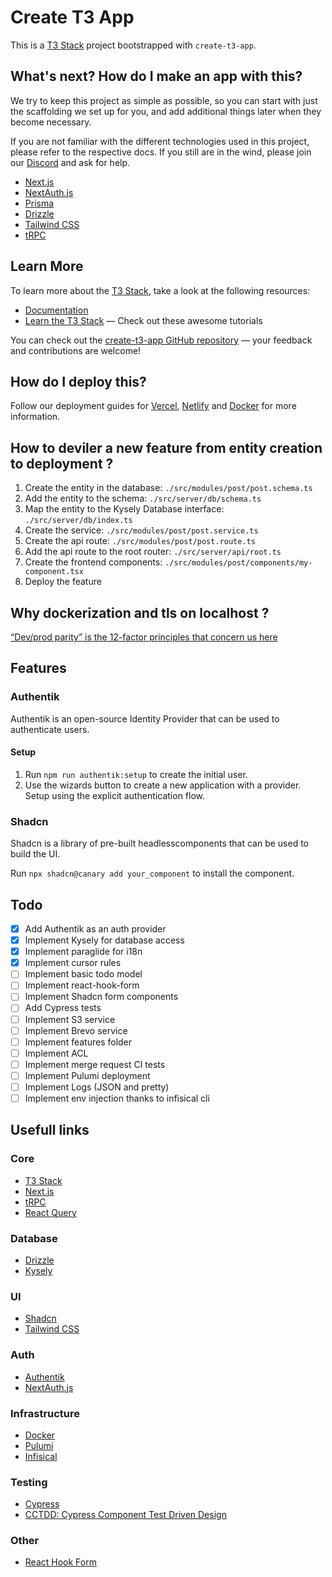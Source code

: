 # Create T3 App

This is a [T3 Stack](https://create.t3.gg/) project bootstrapped with `create-t3-app`.

## What's next? How do I make an app with this?

We try to keep this project as simple as possible, so you can start with just the scaffolding we set up for you, and add additional things later when they become necessary.

If you are not familiar with the different technologies used in this project, please refer to the respective docs. If you still are in the wind, please join our [Discord](https://t3.gg/discord) and ask for help.

- [Next.js](https://nextjs.org)
- [NextAuth.js](https://next-auth.js.org)
- [Prisma](https://prisma.io)
- [Drizzle](https://orm.drizzle.team)
- [Tailwind CSS](https://tailwindcss.com)
- [tRPC](https://trpc.io)

## Learn More

To learn more about the [T3 Stack](https://create.t3.gg/), take a look at the following resources:

- [Documentation](https://create.t3.gg/)
- [Learn the T3 Stack](https://create.t3.gg/en/faq#what-learning-resources-are-currently-available) — Check out these awesome tutorials

You can check out the [create-t3-app GitHub repository](https://github.com/t3-oss/create-t3-app) — your feedback and contributions are welcome!

## How do I deploy this?

Follow our deployment guides for [Vercel](https://create.t3.gg/en/deployment/vercel), [Netlify](https://create.t3.gg/en/deployment/netlify) and [Docker](https://create.t3.gg/en/deployment/docker) for more information.

## How to deviler a new feature from entity creation to deployment ?

1. Create the entity in the database: `./src/modules/post/post.schema.ts`
2. Add the entity to the schema: `./src/server/db/schema.ts`
3. Map the entity to the Kysely Database interface: `./src/server/db/index.ts`
4. Create the service: `./src/modules/post/post.service.ts`
5. Create the api route: `./src/modules/post/post.route.ts`
6. Add the api route to the root router: `./src/server/api/root.ts`
7. Create the frontend components: `./src/modules/post/components/my-component.tsx`
8. Deploy the feature

## Why dockerization and tls on localhost ?

[“Dev/prod parity” is the 12-factor principles that concern us here](https://12factor.net/dev-prod-parity)

## Features

### Authentik

Authentik is an open-source Identity Provider that can be used to authenticate users.

#### Setup

1. Run `npm run authentik:setup` to create the initial user.
2. Use the wizards button to create a new application with a provider. Setup using the explicit authentication flow.

### Shadcn

Shadcn is a library of pre-built headlesscomponents that can be used to build the UI.

Run `npx shadcn@canary add your_component` to install the component.

## Todo

- [x] Add Authentik as an auth provider
- [x] Implement Kysely for database access
- [x] Implement paraglide for i18n
- [x] Implement cursor rules
- [ ] Implement basic todo model
- [ ] Implement react-hook-form
- [ ] Implement Shadcn form components
- [ ] Add Cypress tests
- [ ] Implement S3 service
- [ ] Implement Brevo service
- [ ] Implement features folder
- [ ] Implement ACL
- [ ] Implement merge request CI tests
- [ ] Implement Pulumi deployment
- [ ] Implement Logs (JSON and pretty)
- [ ] Implement env injection thanks to infisical cli

## Usefull links

### Core

- [T3 Stack](https://create.t3.gg/)
- [Next.js](https://nextjs.org/)
- [tRPC](https://trpc.io/)
- [React Query](https://tanstack.com/query/latest/docs/framework/react/overview)

### Database

- [Drizzle](https://orm.drizzle.team/)
- [Kysely](https://kysely.dev/)

### UI

- [Shadcn](https://ui.shadcn.com/)
- [Tailwind CSS](https://tailwindcss.com/)

### Auth

- [Authentik](https://docs.authentik.io/)
- [NextAuth.js](https://next-auth.js.org/)

### Infrastructure

- [Docker](https://www.docker.com/)
- [Pulumi](https://www.pulumi.com/)
- [Infisical](https://infisical.com/)

### Testing

- [Cypress](https://www.cypress.io/)
- [CCTDD: Cypress Component Test Driven Design](https://muratkerem.gitbook.io/cctdd)

### Other

- [React Hook Form](https://react-hook-form.com/)

